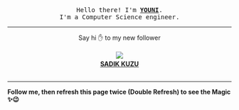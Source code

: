 
<p align='center'>
<samp>
Hello there! I'm <b><a rel='nofollow noopener noreferrer' target='_blank' href='https://github.com/abdelyouni'>YOUNI</a></b>.
<br>I'm a Computer Science engineer.
</samp>
</p>
<hr>
<p align='center'>
<span>Say hi ✋ to my new follower </span></br></br>
<img src='https://avatars2.githubusercontent.com/u/23168063?s=100&amp;v=4'><img src='https://maisonpizza.com/github/abdelyouni/1609916820_img.png' width='1' height='1'><b></br>
<a rel='nofollow noopener noreferrer' target='_blank' href='https://github.com/sadikkuzu'>SADIK KUZU</a></b></br></br>
</p>
<hr>
<b>Follow me, then refresh this page twice (Double Refresh) to see the Magic ✨😉</b> 